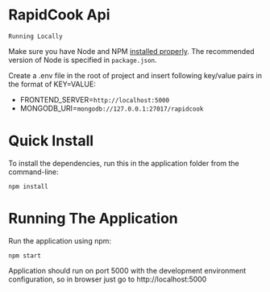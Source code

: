 # RapidCook Api

`Running Locally`

Make sure you have Node and NPM [installed properly](https://nodejs.org/en/). The recommended version of Node is specified in `package.json`.

Create a .env file in the root of project and insert following key/value pairs in the format of KEY=VALUE:

* FRONTEND_SERVER=`http://localhost:5000`
* MONGODB_URI=`mongodb://127.0.0.1:27017/rapidcook`

# Quick Install
To install the dependencies, run this in the application folder from the command-line:

`npm install`

# Running The Application

Run the application using npm:

`npm start`

Application should run on port 5000 with the development environment configuration, so in browser just go to http://localhost:5000